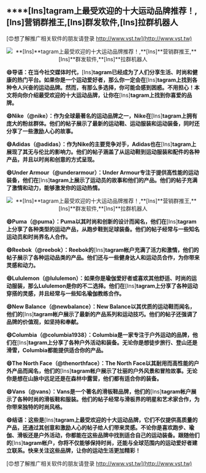 ## ****[Ins]**tagram上最受欢迎的十大运动品牌推荐！,**[Ins]**营销群推王,**[Ins]**群发软件,**[Ins]**拉群机器人**

[😍想了解推广相关软件的朋友请登录 http://www.vst.tw](http://www.vst.tw)

 <center><img src="https://vst.tw/MP4/tuiguang/png/4.png" alt="**[Ins]**tagram上最受欢迎的十大运动品牌推荐！,**[Ins]**营销群推王,**[Ins]**群发软件,**[Ins]**拉群机器人"></center>

**😄导语：在当今社交媒体时代，**[Ins]**tagram已经成为了人们分享生活、时尚和健康的热门平台。如果你是一个运动爱好者，那么你一定会在**[Ins]**tagram上找到各种令人兴奋的运动品牌。然而，有那么多选择，你可能会感到困惑。不用担心！本文将向你介绍最受欢迎的十大运动品牌，让你在**[Ins]**tagram上找到你喜爱的品牌。**

**😄Nike（@nike）：作为全球最著名的运动品牌之一，Nike在**[Ins]**tagram上拥有庞大的粉丝群体。他们的帖子展示了最新的运动鞋、运动服装和运动装备，同时还分享了一些激励人心的故事。**

**😄Adidas（@adidas）：作为Nike的主要竞争对手，Adidas也在**[Ins]**tagram上展现了其无与伦比的影响力。他们的帖子涵盖了从运动鞋到运动服装和配件的各种产品，并且以时尚和创意的方式呈现。**

**😄Under Armour（@underarmour）：Under Armour专注于提供高性能的运动装备，他们在**[Ins]**tagram上展示了运动员的故事和他们的产品。他们的帖子充满了激情和动力，能够激发你的运动热情。**

 <center><img src="https://vst.tw/MP4/tuiguang/png/6.png" alt="**[Ins]**tagram上最受欢迎的十大运动品牌推荐！,**[Ins]**营销群推王,**[Ins]**群发软件,**[Ins]**拉群机器人"></center>

**😄Puma（@puma）：Puma以其时尚和创新的设计而闻名，他们在**[Ins]**tagram上分享了各种类型的运动产品，从跑步鞋到足球装备。他们的帖子经常与一些知名运动员和时尚界名人合作。**

**😄Reebok（@reebok）：Reebok的**[Ins]**tagram帐户充满了活力和激情，他们的帖子展示了各种运动品类的产品。他们还与一些健身达人和运动员合作，为你带来灵感和动力。**

**😄Lululemon（@lululemon）：如果你是瑜伽爱好者或喜欢其他舒适、时尚的运动服装，那么Lululemon是你的不二选择。他们在**[Ins]**tagram上分享了各种运动穿搭的灵感，并且经常与一些知名瑜伽教练合作。**

**😄New Balance（@newbalance）：New Balance以其优质的运动鞋而闻名，他们的**[Ins]**tagram帐户展示了最新的产品系列和运动技巧。他们的帖子还强调了品牌的价值观，如坚持和奉献。**

**😄Columbia（@columbia1938）：Columbia是一家专注于户外运动的品牌，他们在**[Ins]**tagram上分享了各种户外活动和装备。无论你是想徒步旅行、登山还是滑雪，Columbia都能提供适合你的产品。**

**😄The North Face（@thenorthface）：The North Face以其耐用而高性能的户外产品而闻名，他们的**[Ins]**tagram帐户展示了壮丽的户外风景和冒险故事。无论你是想在山脉中远足还是在森林中露营，他们都有适合你的装备。**

**😄Vans（@vans）：Vans是一个著名的滑板鞋品牌，他们的**[Ins]**tagram帐户展示了各种时尚的滑板鞋和服装。他们的帖子经常与滑板界的明星和艺术家合作，为你带来独特的时尚风格。**

**😄结语：这些是**[Ins]**tagram上最受欢迎的十大运动品牌，它们不仅提供高质量的产品，还通过其创意和激励人心的帖子给人们带来灵感。不论你是喜欢跑步、瑜伽、滑板还是户外活动，你都能在这些品牌中找到适合自己的运动装备。跟随他们的**[Ins]**tagram帐户，你将不仅能够保持时尚，还能与全球范围内的运动爱好者建立联系。快来关注这些品牌，让你的运动生活更加精彩！**

[😍想了解推广相关软件的朋友请登录 http://www.vst.tw](http://www.vst.tw)




